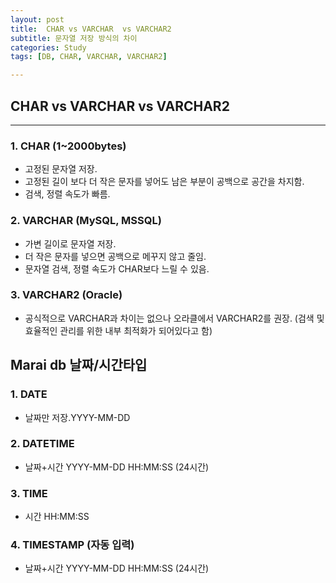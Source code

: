 ```yaml
---
layout: post
title:  CHAR vs VARCHAR  vs VARCHAR2 
subtitle: 문자열 저장 방식의 차이
categories: Study
tags: [DB, CHAR, VARCHAR, VARCHAR2]

---
```


## CHAR  vs  VARCHAR  vs  VARCHAR2
---

### 1. CHAR (1~2000bytes)
- 고정된 문자열 저장.
- 고정된 길이 보다 더 작은 문자를 넣어도 남은 부분이 공백으로 공간을 차지함.
- 검색, 정렬 속도가 빠름.

### 2. VARCHAR (MySQL, MSSQL)
- 가변 길이로 문자열 저장.
- 더 작은 문자를 넣으면 공백으로 메꾸지 않고 줄임.
- 문자열 검색, 정렬 속도가 CHAR보다 느릴 수 있음.

### 3. VARCHAR2 (Oracle)
- 공식적으로 VARCHAR과 차이는 없으나 오라클에서 VARCHAR2를 권장. (검색 및 효율적인 관리를 위한 내부 최적화가 되어있다고 함)

## Marai db 날짜/시간타입

### 1. DATE

- 날짜만 저장.YYYY-MM-DD

### 2. DATETIME

- 날짜+시간 YYYY-MM-DD HH:MM:SS (24시간)

### 3. TIME

- 시간 HH:MM:SS

### 4. TIMESTAMP (자동 입력)

- 날짜+시간 YYYY-MM-DD HH:MM:SS (24시간)